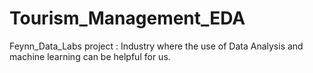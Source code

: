 # Tourism_Management_EDA
Feynn_Data_Labs project : Industry where the use of Data Analysis and machine learning can be helpful for us.
